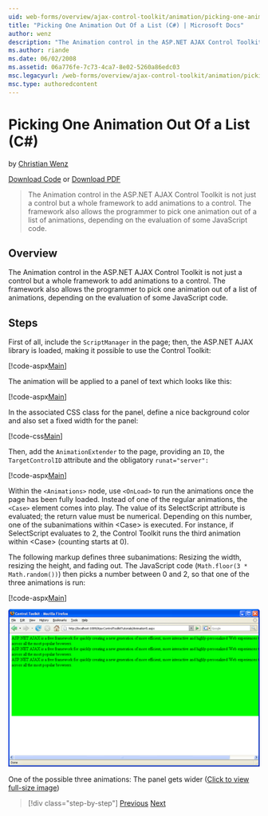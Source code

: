 ```yaml
---
uid: web-forms/overview/ajax-control-toolkit/animation/picking-one-animation-out-of-a-list-cs
title: "Picking One Animation Out Of a List (C#) | Microsoft Docs"
author: wenz
description: "The Animation control in the ASP.NET AJAX Control Toolkit is not just a control but a whole framework to add animations to a control. The framework also allo..."
ms.author: riande
ms.date: 06/02/2008
ms.assetid: 06a776fe-7c73-4ca7-8e02-5260a86edc03
msc.legacyurl: /web-forms/overview/ajax-control-toolkit/animation/picking-one-animation-out-of-a-list-cs
msc.type: authoredcontent
---
```

Picking One Animation Out Of a List (C#)
====================
by [Christian Wenz](https://github.com/wenz)

[Download Code](http://download.microsoft.com/download/f/9/a/f9a26acd-8df4-4484-8a18-199e4598f411/Animation5.cs.zip) or [Download PDF](http://download.microsoft.com/download/6/7/1/6718d452-ff89-4d3f-a90e-c74ec2d636a3/animation5CS.pdf)

> The Animation control in the ASP.NET AJAX Control Toolkit is not just a control but a whole framework to add animations to a control. The framework also allows the programmer to pick one animation out of a list of animations, depending on the evaluation of some JavaScript code.


## Overview

The Animation control in the ASP.NET AJAX Control Toolkit is not just a control but a whole framework to add animations to a control. The framework also allows the programmer to pick one animation out of a list of animations, depending on the evaluation of some JavaScript code.

## Steps

First of all, include the `ScriptManager` in the page; then, the ASP.NET AJAX library is loaded, making it possible to use the Control Toolkit:

[!code-aspx[Main](picking-one-animation-out-of-a-list-cs/samples/sample1.aspx)]

The animation will be applied to a panel of text which looks like this:

[!code-aspx[Main](picking-one-animation-out-of-a-list-cs/samples/sample2.aspx)]

In the associated CSS class for the panel, define a nice background color and also set a fixed width for the panel:

[!code-css[Main](picking-one-animation-out-of-a-list-cs/samples/sample3.css)]

Then, add the `AnimationExtender` to the page, providing an `ID`, the `TargetControlID` attribute and the obligatory `runat="server":`

[!code-aspx[Main](picking-one-animation-out-of-a-list-cs/samples/sample4.aspx)]

Within the `<Animations>` node, use `<OnLoad>` to run the animations once the page has been fully loaded. Instead of one of the regular animations, the `<Case>` element comes into play. The value of its SelectScript attribute is evaluated; the return value must be numerical. Depending on this number, one of the subanimations within &lt;Case&gt; is executed. For instance, if SelectScript evaluates to 2, the Control Toolkit runs the third animation within &lt;Case&gt; (counting starts at 0).

The following markup defines three subanimations: Resizing the width, resizing the height, and fading out. The JavaScript code (`Math.floor(3 * Math.random())`) then picks a number between 0 and 2, so that one of the three animations is run:

[!code-aspx[Main](picking-one-animation-out-of-a-list-cs/samples/sample5.aspx)]


[![One of the possible three animations: The panel gets wider](picking-one-animation-out-of-a-list-cs/_static/image2.png)](picking-one-animation-out-of-a-list-cs/_static/image1.png)

One of the possible three animations: The panel gets wider ([Click to view full-size image](picking-one-animation-out-of-a-list-cs/_static/image3.png))

> [!div class="step-by-step"]
> [Previous](animation-depending-on-a-condition-cs.md)
> [Next](animating-in-response-to-user-interaction-cs.md)

